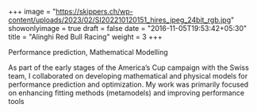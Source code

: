 +++
image = "https://skippers.ch/wp-content/uploads/2023/02/SI202210120151_hires_jpeg_24bit_rgb.jpg"
showonlyimage = true
draft = false
date = "2016-11-05T19:53:42+05:30"
title = "Alinghi Red Bull Racing"
weight = 3
+++

Performance prediction, Mathematical Modelling
<!--more-->
As part of the early stages of the America’s Cup campaign with the Swiss team, I collaborated on developing mathematical and physical models for performance prediction and optimization. My work was primarily focused on enhancing fitting methods (metamodels) and improving performance tools
